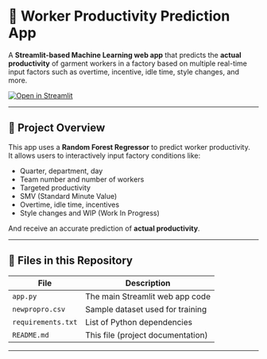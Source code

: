 # 🧵 Worker Productivity Prediction App

A **Streamlit-based Machine Learning web app** that predicts the **actual productivity** of garment workers in a factory based on multiple real-time input factors such as overtime, incentive, idle time, style changes, and more.

[![Open in Streamlit](https://static.streamlit.io/badges/streamlit_badge_black_white.svg)](https://worker-appuctivity-prediction-mpmf9skrhqqlz6crqt8gyn.streamlit.app/)


---

## 📌 Project Overview

This app uses a **Random Forest Regressor** to predict worker productivity.  
It allows users to interactively input factory conditions like:

- Quarter, department, day
- Team number and number of workers
- Targeted productivity
- SMV (Standard Minute Value)
- Overtime, idle time, incentives
- Style changes and WIP (Work In Progress)

And receive an accurate prediction of **actual productivity**.

---

## 📁 Files in this Repository

| File                | Description                               |
|---------------------|-----------------------------------------|
| `app.py`            | The main Streamlit web app code          |
| `newpropro.csv`     | Sample dataset used for training         |
| `requirements.txt`  | List of Python dependencies              |
| `README.md`         | This file (project documentation)        |

---

